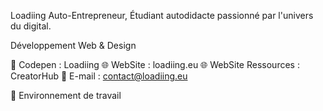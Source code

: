 Loadiing Auto-Entrepreneur, Étudiant autodidacte passionné par l'univers du digital.

Développement Web & Design

💬 Codepen : Loadiing
🌐 WebSite : loadiing.eu
🌐 WebSite Ressources : CreatorHub
📧 E-mail : contact@loadiing.eu

🔭 Environnement de travail
